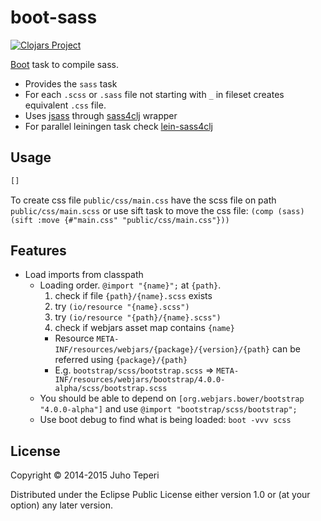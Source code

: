 # boot-sass
[![Clojars Project](http://clojars.org/deraen/boot-sass/latest-version.svg)](http://clojars.org/deraen/boot-sass)

[Boot](https://github.com/boot-clj/boot) task to compile sass.

* Provides the `sass` task
* For each `.scss` or `.sass` file not starting with `_` in fileset creates equivalent `.css` file.
* Uses [jsass](https://github.com/bit3/jsass) through [sass4clj](https://github.com/Deraen/sass4clj) wrapper
* For parallel leiningen task check [lein-sass4clj](https://github.com/Deraen/lein-sass4clj)

## Usage

```clj
[]
```

To create css file `public/css/main.css` have the scss file on path `public/css/main.scss` or use sift task to move the css file:
`(comp (sass) (sift :move {#"main.css" "public/css/main.css"}))`

## Features

- Load imports from classpath
  - Loading order. `@import "{name}";` at `{path}`.
    1. check if file `{path}/{name}.scss` exists
    2. try `(io/resource "{name}.scss")`
    3. try `(io/resource "{path}/{name}.scss")`
    4. check if webjars asset map contains `{name}`
      - Resource `META-INF/resources/webjars/{package}/{version}/{path}` can be referred using `{package}/{path}`
      - E.g. `bootstrap/scss/bootstrap.scss` => `META-INF/resources/webjars/bootstrap/4.0.0-alpha/scss/bootstrap.scss`
  - You should be able to depend on `[org.webjars.bower/bootstrap "4.0.0-alpha"]`
    and use `@import "bootstrap/scss/bootstrap";`
  - Use boot debug to find what is being loaded:
    `boot -vvv scss`

## License

Copyright © 2014-2015 Juho Teperi

Distributed under the Eclipse Public License either version 1.0 or (at your option) any later version.
